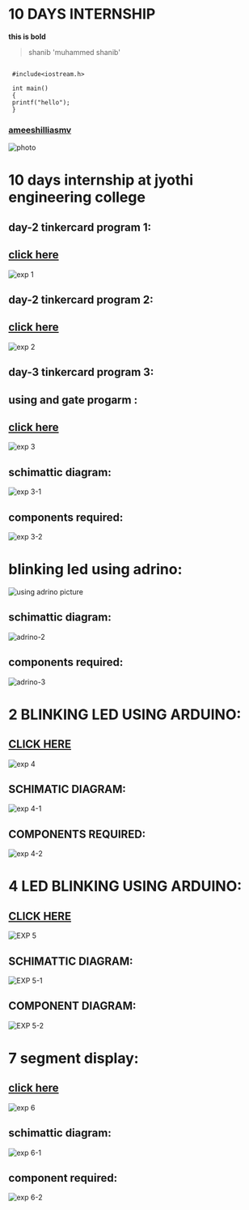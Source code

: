# 10 DAYS INTERNSHIP
**this is bold**
>shanib
'muhammed shanib'
```

 #include<iostream.h>
 
 int main()
 {
 printf("hello");
 }
 ```
### [ameeshilliasmv](https://www.github.com/ameeshilliasmv)

![photo](https://github.com/shanibmuhammd/shanib/blob/main/img/pic.png)
# 10 days internship at jyothi engineering college
## day-2 tinkercard program 1:
## [click here](https://www.tinkercad.com/things/bD37qElXLOw-smashing-jaban)
![exp 1](https://github.com/shanibmuhammd/shanib/blob/main/img/tinkercard1.png)
## day-2 tinkercard program 2:
## [click here](https://www.tinkercad.com/things/7pk1nxnL2VO-swanky-curcan-duup)
![exp 2](https://github.com/shanibmuhammd/shanib/blob/main/img/tinkercard2.png)
## day-3 tinkercard program 3:
## using and gate progarm :
## [click here](https://www.tinkercad.com/things/0UmUQrjP1sD-spectacular-jaagub/editel)
![exp 3](img/tinkercard3.png)
## schimattic diagram:
![exp 3-1](img/tinkercard3-2.png)
## components required:
![exp 3-2](img/tinkercard3-3.png)
# blinking led using adrino:
![using adrino picture](img/adrino1.png)
## schimattic diagram:
![adrino-2](img/adrino-2.png)
## components required:
![adrino-3](img/adrino-3.png)
# 2 BLINKING LED USING ARDUINO:
## [CLICK HERE](https://www.tinkercad.com/things/3pxGYP0CHWx-sizzling-fyyran-gaaris)
![exp 4](https://github.com/shanibmuhammd/shanib/blob/main/img/2%20LED%20BLINKING.png)
## SCHIMATIC DIAGRAM:
![exp 4-1](https://github.com/shanibmuhammd/shanib/blob/main/img/2%20LED%20BLINKING-1.png)
## COMPONENTS REQUIRED:
![exp 4-2](https://github.com/shanibmuhammd/shanib/blob/main/img/2%20LED%20BLINKING-2.png)
# 4 LED BLINKING USING ARDUINO:
## [CLICK HERE](https://www.tinkercad.com/things/gKvlSItvV8y-neat-sango/editel)
![EXP 5](https://github.com/shanibmuhammd/shanib/blob/main/img/DANSING%20LED.png)
## SCHIMATTIC DIAGRAM:
![EXP 5-1](https://github.com/shanibmuhammd/shanib/blob/main/img/DANSING%20LED-1.png)
## COMPONENT DIAGRAM:
![EXP 5-2](https://github.com/shanibmuhammd/shanib/blob/main/img/DANSING%20LED-2.png)
# 7 segment display:
## [click here](https://www.tinkercad.com/things/fwHmBqfALPk-daring-kasi/editel)
![exp 6](https://github.com/shanibmuhammd/shanib/blob/main/img/7segment.png)
## schimattic diagram:
![exp 6-1](https://github.com/shanibmuhammd/shanib/blob/main/img/7%20segment-1.png)
## component required:
![exp 6-2](https://github.com/shanibmuhammd/shanib/blob/main/img/7%20segment-2.png)
